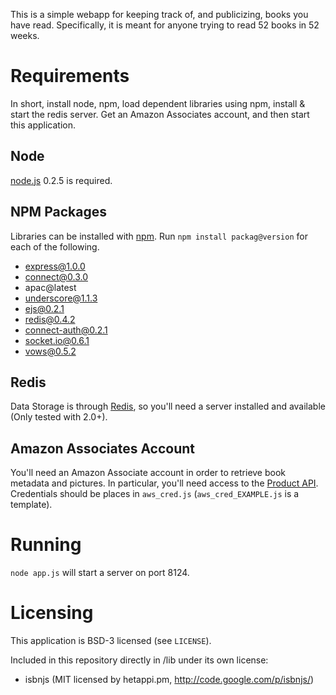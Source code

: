 This is a simple webapp for keeping track of, and publicizing, books you have read.  Specifically, it is meant for anyone trying to read 52 books in 52 weeks.

# Requirements #
In short, install node, npm, load dependent libraries using npm, install & start the redis server.  Get an Amazon Associates account, and then start this application.

## Node ##
[node.js](http://nodejs.org/) 0.2.5 is required.

## NPM Packages ##
Libraries can be installed with [npm](https://github.com/isaacs/npm#readme).  Run `npm install packag@version` for each of the following.

* express@1.0.0
* connect@0.3.0
* apac@latest
* underscore@1.1.3
* ejs@0.2.1
* redis@0.4.2
* connect-auth@0.2.1
* socket.io@0.6.1
* vows@0.5.2

## Redis ##
Data Storage is through [Redis](http://code.google.com/p/redis/), so you'll need a server installed and available (Only tested with 2.0+).

## Amazon Associates Account ##
You'll need an Amazon Associate account in order to retrieve book metadata and pictures.  In particular, you'll need access to the [Product API](https://affiliate-program.amazon.com/gp/advertising/api/detail/main.html).  Credentials should be places in `aws_cred.js` (`aws_cred_EXAMPLE.js` is a template).

# Running #

`node app.js` will start a server on port 8124.

# Licensing #

This application is BSD-3 licensed (see `LICENSE`).

Included in this repository directly in /lib under its own license:

* isbnjs (MIT licensed by hetappi.pm, http://code.google.com/p/isbnjs/)

